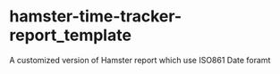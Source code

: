 # hamster-time-tracker-report_template
A customized version of Hamster report which use ISO861 Date foramt 
